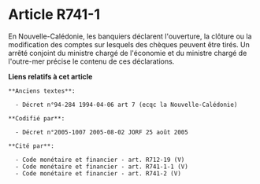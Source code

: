 # Article R741-1

En Nouvelle-Calédonie, les banquiers déclarent l'ouverture, la clôture ou la modification des comptes sur lesquels des
chèques peuvent être tirés. Un arrêté conjoint du ministre chargé de l'économie et du ministre chargé de l'outre-mer précise
le contenu de ces déclarations.

**Liens relatifs à cet article**

	**Anciens textes**:

	  - Décret n°94-284 1994-04-06 art 7 (ecqc la Nouvelle-Calédonie)

	**Codifié par**:

	  - Décret n°2005-1007 2005-08-02 JORF 25 août 2005

	**Cité par**:

	  - Code monétaire et financier - art. R712-19 (V)
	  - Code monétaire et financier - art. R741-1-1 (V)
	  - Code monétaire et financier - art. R741-2 (V)
